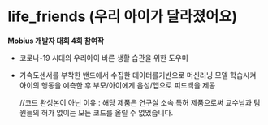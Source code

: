 # life_friends (우리 아이가 달라졌어요)

**Mobius 개발자 대회 4회 참여작**
  * 코로나-19  시대의 우리아이 바른 생활 습관을 위한 도우미
  * 가속도센서를 부착한 밴드에서 수집한 데이터를기반으로 머신러닝 모델 학습시켜 아이의 행동을 예측한 후
    부모/아이에게 음성/앱으로 피드백을 제공
    
    //코드 완성본이 아닌 이유 : 해당 제품은 연구실 소속 특허 제품으로써 교수님과 팀원들의 허가 없이는 모든 코드를 올릴 수 없었습니다.


